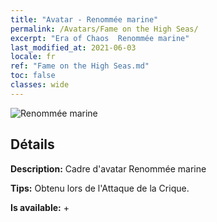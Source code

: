 ```yaml
---
title: "Avatar - Renommée marine"
permalink: /Avatars/Fame on the High Seas/
excerpt: "Era of Chaos  Renommée marine"
last_modified_at: 2021-06-03
locale: fr
ref: "Fame on the High Seas.md"
toc: false
classes: wide
---
```

 ![Renommée marine](/images/a/avatarFrame_201.png)

## Détails

 **Description:** Cadre d'avatar Renommée marine 

 **Tips:** Obtenu lors de l'Attaque de la Crique. 

 **Is available:**  + 

